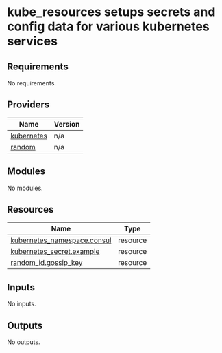 # kube\_resources setups secrets and config data for various kubernetes services

## Requirements

No requirements.

## Providers

| Name | Version |
|------|---------|
| <a name="provider_kubernetes"></a> [kubernetes](#provider\_kubernetes) | n/a |
| <a name="provider_random"></a> [random](#provider\_random) | n/a |

## Modules

No modules.

## Resources

| Name | Type |
|------|------|
| [kubernetes_namespace.consul](https://registry.terraform.io/providers/hashicorp/kubernetes/latest/docs/resources/namespace) | resource |
| [kubernetes_secret.example](https://registry.terraform.io/providers/hashicorp/kubernetes/latest/docs/resources/secret) | resource |
| [random_id.gossip_key](https://registry.terraform.io/providers/hashicorp/random/latest/docs/resources/id) | resource |

## Inputs

No inputs.

## Outputs

No outputs.
